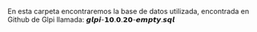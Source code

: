 En esta carpeta encontraremos la base de datos utilizada, encontrada en Github de Glpi llamada:
𝙜𝙡𝙥𝙞-𝟭𝟬.𝟬.𝟮𝟬-𝙚𝙢𝙥𝙩𝙮.𝙨𝙦𝙡
